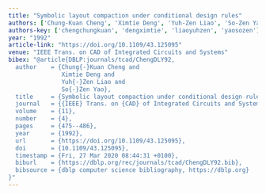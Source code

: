 ```yaml
---
title: "Symbolic layout compaction under conditional design rules"
authors: ['Chung-Kuan Cheng', 'Ximtie Deng', 'Yuh-Zen Liao', 'So-Zen Yao']
authors-key: ['chengchungkuan', 'dengximtie', 'liaoyuhzen', 'yaosozen']
year: "1992"
article-link: "https://doi.org/10.1109/43.125095"
venue: "IEEE Trans. on CAD of Integrated Circuits and Systems"
bibex: "@article{DBLP:journals/tcad/ChengDLY92,
  author    = {Chung{-}Kuan Cheng and
               Ximtie Deng and
               Yuh{-}Zen Liao and
               So{-}Zen Yao},
  title     = {Symbolic layout compaction under conditional design rules},
  journal   = {{IEEE} Trans. on {CAD} of Integrated Circuits and Systems},
  volume    = {11},
  number    = {4},
  pages     = {475--486},
  year      = {1992},
  url       = {https://doi.org/10.1109/43.125095},
  doi       = {10.1109/43.125095},
  timestamp = {Fri, 27 Mar 2020 08:44:31 +0100},
  biburl    = {https://dblp.org/rec/journals/tcad/ChengDLY92.bib},
  bibsource = {dblp computer science bibliography, https://dblp.org}
}"
---
```

